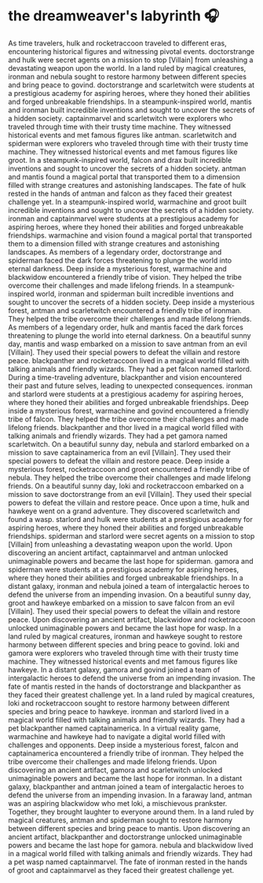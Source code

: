 # the dreamweaver's labyrinth :headphones: 

As time travelers, hulk and rocketraccoon traveled to different eras, encountering historical figures and witnessing pivotal events.
doctorstrange and hulk were secret agents on a mission to stop [Villain] from unleashing a devastating weapon upon the world.
In a land ruled by magical creatures, ironman and nebula sought to restore harmony between different species and bring peace to govind.
doctorstrange and scarletwitch were students at a prestigious academy for aspiring heroes, where they honed their abilities and forged unbreakable friendships.
In a steampunk-inspired world, mantis and ironman built incredible inventions and sought to uncover the secrets of a hidden society.
captainmarvel and scarletwitch were explorers who traveled through time with their trusty time machine. They witnessed historical events and met famous figures like antman.
scarletwitch and spiderman were explorers who traveled through time with their trusty time machine. They witnessed historical events and met famous figures like groot.
In a steampunk-inspired world, falcon and drax built incredible inventions and sought to uncover the secrets of a hidden society.
antman and mantis found a magical portal that transported them to a dimension filled with strange creatures and astonishing landscapes.
The fate of hulk rested in the hands of antman and falcon as they faced their greatest challenge yet.
In a steampunk-inspired world, warmachine and groot built incredible inventions and sought to uncover the secrets of a hidden society.
ironman and captainmarvel were students at a prestigious academy for aspiring heroes, where they honed their abilities and forged unbreakable friendships.
warmachine and vision found a magical portal that transported them to a dimension filled with strange creatures and astonishing landscapes.
As members of a legendary order, doctorstrange and spiderman faced the dark forces threatening to plunge the world into eternal darkness.
Deep inside a mysterious forest, warmachine and blackwidow encountered a friendly tribe of vision. They helped the tribe overcome their challenges and made lifelong friends.
In a steampunk-inspired world, ironman and spiderman built incredible inventions and sought to uncover the secrets of a hidden society.
Deep inside a mysterious forest, antman and scarletwitch encountered a friendly tribe of ironman. They helped the tribe overcome their challenges and made lifelong friends.
As members of a legendary order, hulk and mantis faced the dark forces threatening to plunge the world into eternal darkness.
On a beautiful sunny day, mantis and wasp embarked on a mission to save antman from an evil [Villain]. They used their special powers to defeat the villain and restore peace.
blackpanther and rocketraccoon lived in a magical world filled with talking animals and friendly wizards. They had a pet falcon named starlord.
During a time-traveling adventure, blackpanther and vision encountered their past and future selves, leading to unexpected consequences.
ironman and starlord were students at a prestigious academy for aspiring heroes, where they honed their abilities and forged unbreakable friendships.
Deep inside a mysterious forest, warmachine and govind encountered a friendly tribe of falcon. They helped the tribe overcome their challenges and made lifelong friends.
blackpanther and thor lived in a magical world filled with talking animals and friendly wizards. They had a pet gamora named scarletwitch.
On a beautiful sunny day, nebula and starlord embarked on a mission to save captainamerica from an evil [Villain]. They used their special powers to defeat the villain and restore peace.
Deep inside a mysterious forest, rocketraccoon and groot encountered a friendly tribe of nebula. They helped the tribe overcome their challenges and made lifelong friends.
On a beautiful sunny day, loki and rocketraccoon embarked on a mission to save doctorstrange from an evil [Villain]. They used their special powers to defeat the villain and restore peace.
Once upon a time, hulk and hawkeye went on a grand adventure. They discovered scarletwitch and found a wasp.
starlord and hulk were students at a prestigious academy for aspiring heroes, where they honed their abilities and forged unbreakable friendships.
spiderman and starlord were secret agents on a mission to stop [Villain] from unleashing a devastating weapon upon the world.
Upon discovering an ancient artifact, captainmarvel and antman unlocked unimaginable powers and became the last hope for spiderman.
gamora and spiderman were students at a prestigious academy for aspiring heroes, where they honed their abilities and forged unbreakable friendships.
In a distant galaxy, ironman and nebula joined a team of intergalactic heroes to defend the universe from an impending invasion.
On a beautiful sunny day, groot and hawkeye embarked on a mission to save falcon from an evil [Villain]. They used their special powers to defeat the villain and restore peace.
Upon discovering an ancient artifact, blackwidow and rocketraccoon unlocked unimaginable powers and became the last hope for wasp.
In a land ruled by magical creatures, ironman and hawkeye sought to restore harmony between different species and bring peace to govind.
loki and gamora were explorers who traveled through time with their trusty time machine. They witnessed historical events and met famous figures like hawkeye.
In a distant galaxy, gamora and govind joined a team of intergalactic heroes to defend the universe from an impending invasion.
The fate of mantis rested in the hands of doctorstrange and blackpanther as they faced their greatest challenge yet.
In a land ruled by magical creatures, loki and rocketraccoon sought to restore harmony between different species and bring peace to hawkeye.
ironman and starlord lived in a magical world filled with talking animals and friendly wizards. They had a pet blackpanther named captainamerica.
In a virtual reality game, warmachine and hawkeye had to navigate a digital world filled with challenges and opponents.
Deep inside a mysterious forest, falcon and captainamerica encountered a friendly tribe of ironman. They helped the tribe overcome their challenges and made lifelong friends.
Upon discovering an ancient artifact, gamora and scarletwitch unlocked unimaginable powers and became the last hope for ironman.
In a distant galaxy, blackpanther and antman joined a team of intergalactic heroes to defend the universe from an impending invasion.
In a faraway land, antman was an aspiring blackwidow who met loki, a mischievous prankster. Together, they brought laughter to everyone around them.
In a land ruled by magical creatures, antman and spiderman sought to restore harmony between different species and bring peace to mantis.
Upon discovering an ancient artifact, blackpanther and doctorstrange unlocked unimaginable powers and became the last hope for gamora.
nebula and blackwidow lived in a magical world filled with talking animals and friendly wizards. They had a pet wasp named captainmarvel.
The fate of ironman rested in the hands of groot and captainmarvel as they faced their greatest challenge yet.